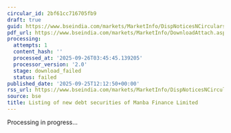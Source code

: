 ```yaml
---
circular_id: 2bf61cc716705fb9
draft: true
guid: https://www.bseindia.com/markets/MarketInfo/DispNoticesNCirculars.aspx?Noticeid={4D8D1EFC-D9E4-4DF4-923C-EDCF6822EC92}&noticeno=20250925-23&dt=09/25/2025&icount=23&totcount=65&flag=0
pdf_url: https://www.bseindia.com/markets/MarketInfo/DownloadAttach.aspx?id=20250925-23&attachedId=
processing:
  attempts: 1
  content_hash: ''
  processed_at: '2025-09-26T03:45:45.139205'
  processor_version: '2.0'
  stage: download_failed
  status: failed
published_date: '2025-09-25T12:12:50+00:00'
rss_url: https://www.bseindia.com/markets/MarketInfo/DispNoticesNCirculars.aspx?Noticeid={4D8D1EFC-D9E4-4DF4-923C-EDCF6822EC92}&noticeno=20250925-23&dt=09/25/2025&icount=23&totcount=65&flag=0
source: bse
title: Listing of new debt securities of Manba Finance Limited
---
```


Processing in progress...